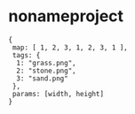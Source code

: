 # nonameproject


```
{
 map: [ 1, 2, 3, 1, 2, 3, 1 ],
 tags: {
  1: "grass.png",
  2: "stone.png",
  3: "sand.png"
 },
 params: [width, height]
}
```
